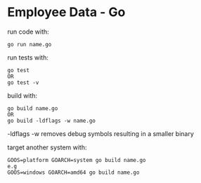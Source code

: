 # Employee Data - Go

run code with:

    go run name.go

run tests with:

    go test
    OR
    go test -v

build with:
	
	go build name.go
	OR
	go build -ldflags -w name.go

-ldflags -w removes debug symbols resulting in a smaller binary

target another system with:

	GOOS=platform GOARCH=system go build name.go
	e.g
	GOOS=windows GOARCH=amd64 go build name.go

